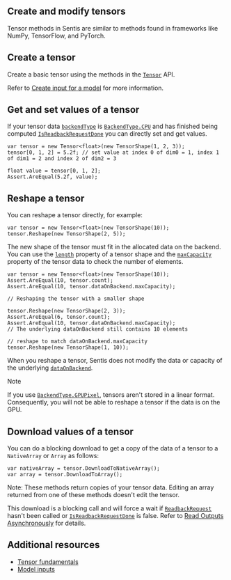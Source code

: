 ## Create and modify tensors

Tensor methods in Sentis are similar to methods found in frameworks like NumPy, TensorFlow, and PyTorch.

## Create a tensor

Create a basic tensor using the methods in the [`Tensor`](xref:Unity.Sentis.Tensor) API.

Refer to [Create input for a model](create-an-input-tensor.md) for more information.

## Get and set values of a tensor

If your tensor data [`backendType`](xref:Unity.Sentis.ITensorData.backendType) is [`BackendType.CPU`](xref:Unity.Sentis.BackendType.CPU) and has finished being computed [`IsReadbackRequestDone`](xref:Unity.Sentis.Tensor.IsReadbackRequestDone*) you can directly set and get values.

```
var tensor = new Tensor<float>(new TensorShape(1, 2, 3));
tensor[0, 1, 2] = 5.2f; // set value at index 0 of dim0 = 1, index 1 of dim1 = 2 and index 2 of dim2 = 3

float value = tensor[0, 1, 2];
Assert.AreEqual(5.2f, value);
```

## Reshape a tensor

You can reshape a tensor directly, for example:

```
var tensor = new Tensor<float>(new TensorShape(10));
tensor.Reshape(new TensorShape(2, 5));
```

The new shape of the tensor must fit in the allocated data on the backend. You can use the [`length`](xref:Unity.Sentis.TensorShape.length) property of a tensor shape and the [`maxCapacity`](xref:Unity.Sentis.ITensorData.maxCapacity) property of the tensor data to check the number of elements.

```
var tensor = new Tensor<float>(new TensorShape(10));
Assert.AreEqual(10, tensor.count);
Assert.AreEqual(10, tensor.dataOnBackend.maxCapacity);

// Reshaping the tensor with a smaller shape

tensor.Reshape(new TensorShape(2, 3));
Assert.AreEqual(6, tensor.count);
Assert.AreEqual(10, tensor.dataOnBackend.maxCapacity);
// The underlying dataOnBackend still contains 10 elements

// reshape to match dataOnBackend.maxCapacity
tensor.Reshape(new TensorShape(1, 10));
```

When you reshape a tensor, Sentis does not modify the data or capacity of the underlying [`dataOnBackend`](xref:Unity.Sentis.Tensor.dataOnBackend).

> [!NOTE]
> If you use [`BackendType.GPUPixel`](xref:Unity.Sentis.BackendType.GPUPixel), tensors aren't stored in a linear format. Consequently, you will not be able to reshape a tensor if the data is on the GPU.

## Download values of a tensor

You can do a blocking download to get a copy of the data of a tensor to a `NativeArray` or `Array` as follows:

```
var nativeArray = tensor.DownloadToNativeArray();
var array = tensor.DownloadToArray();
```

Note: These methods return copies of your tensor data. Editing an array returned from one of these methods doesn't edit the tensor.

This download is a blocking call and will force a wait if [`ReadbackRequest`](xref:Unity.Sentis.Tensor.ReadbackRequest*) hasn't been called or [`IsReadbackRequestDone`](xref:Unity.Sentis.Tensor.IsReadbackRequestDone*) is false. Refer to [Read Outputs Asynchronously](read-output-async.md) for details.


## Additional resources

- [Tensor fundamentals](tensor-fundamentals.md)
- [Model inputs](models-concept.md#model-inputs)

